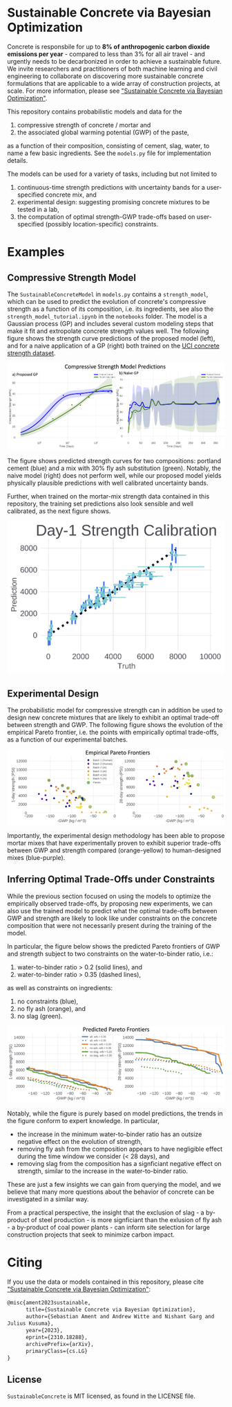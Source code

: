 # Sustainable Concrete via Bayesian Optimization

Concrete is responsbile for up to **8% of anthropogenic carbon dioxide emissions per year** - compared to less than 3% for all air travel - and urgently needs to be decarbonized in order to achieve a sustainable future.
We invite researchers and practitioners of both machine learning and civil engineering
to collaborate on discovering more sustainable concrete formulations that are applicable
to a wide array of construction projects, at scale.
For more information,
please see ["Sustainable Concrete via Bayesian Optimization"](https://arxiv.org/abs/2310.18288).

This repository contains probabilistic models and data for the
1) compressive strength of concrete / mortar and
2) the associated global warming potential (GWP) of the paste,

as a function of their composition, consisting of
cement, slag, water, to name a few basic ingredients.
See the `models.py` file for implementation details.

The models can be used for a variety of tasks, including but not limited to
1) continuous-time strength predictions with uncertainty bands for a user-specified concrete mix, and
2) experimental design: suggesting promising concrete mixtures to be tested in a lab,
3) the computation of optimal strength-GWP trade-offs based on user-specified (possibly location-specific) constraints.

# Examples

## Compressive Strength Model

The `SustainableConcreteModel` in `models.py` contains a `strength_model`, which can be used to predict the evolution of concrete's compressive strength as a function of its composition, i.e. its ingredients, see also the `strength_model_tutorial.ipynb` in the `notebooks` folder.
The model is a Gaussian process (GP) and includes several custom modeling steps that make it fit and extropolate concrete strength values well.
The following figure shows the strength curve predictions of the proposed model (left),
and for a naive application of a GP (right)
both trained on the [UCI concrete strength dataset](https://archive.ics.uci.edu/dataset/165/concrete+compressive+strength).

<p align="center">
  <img src="fig/strength_curve_predictions.jpg">
</p>

The figure shows predicted strength curves for two compositions:
portland cement (blue) and a mix with 30% fly ash substitution (green).
Notably, the naive model (right) does not perform well, while our proposed model yields physically plausible predictions with well calibrated uncertainty bands.

Further, when trained on the mortar-mix strength data contained in this repository,
the training set predictions also look sensible and well calibrated,
as the next figure shows.
<p align="center">
  <img src="fig/1_day_strength_callibration_fourth_batch.jpg">
</p>

## Experimental Design

The probabilistic model for compressive strength can in addition be used to design new concrete mixtures that are likely to exhibit an optimal trade-off between strength and GWP.
The following figure shows the evolution of the empirical Pareto frontier,
i.e. the points with empirically optimal trade-offs,
as a function of our experimental batches.

<p align="center">
  <img src="fig/empirical_pareto_frontiers.jpg">
</p>

Importantly, the experimental design methodology has been able to propose mortar mixes
that have experimentally proven to exhibit superior trade-offs between GWP and strength
compared (orange-yellow) to human-designed mixes (blue-purple).

## Inferring Optimal Trade-Offs under Constraints

While the previous section focused on using the models to optimize the empirically observed trade-offs,
by proposing new experiments,
we can also use the trained model to predict what the optimal trade-offs between GWP and strength
are likely to look like under constraints on the concrete composition
that were not necessarily present during the training of the model.

In particular, the figure below shows the predicted Pareto frontiers
of GWP and strength subject to two constraints on the water-to-binder ratio,
i.e.:

1) water-to-binder ratio > 0.2 (solid lines), and
2) water-to-binder ratio > 0.35 (dashed lines),

as well as constraints on ingredients:

1) no constraints (blue),
2) no fly ash (orange), and
3) no slag (green).

<p align="center">
  <img src="fig/predicted_pareto_frontiers.jpg">
</p>

Notably, while the figure is purely based on model predictions,
the trends in the figure conform to expert knowledge.
In particular,
- the increase in the minimum water-to-binder ratio has an outsize negative effect
on the evolution of strength,
- removing fly ash from the composition appears to have negligible effect during the time window we consider (< 28 days), and
- removing slag from the composition has a signficiant negative effect on strength, similar to the increase in the water-to-binder ratio.

These are just a few insights we can gain from querying the model,
and we believe that many more questions about the behavior of concrete
can be investigated in a similar way.

From a practical perspective, the insight that the exclusion of slag - a by-product of steel production -
is more signficiant than the exlusion of fly ash - a by-product of coal power plants -
can inform site selection
for large construction projects that seek to minimize carbon impact.


# Citing

If you use the data or models contained in this repository, please cite
["Sustainable Concrete via Bayesian Optimization"](https://arxiv.org/abs/2310.18288):
```
@misc{ament2023sustainable,
      title={Sustainable Concrete via Bayesian Optimization},
      author={Sebastian Ament and Andrew Witte and Nishant Garg and Julius Kusuma},
      year={2023},
      eprint={2310.18288},
      archivePrefix={arXiv},
      primaryClass={cs.LG}
}
```

## License
`SustainableConcrete` is MIT licensed, as found in the LICENSE file.

